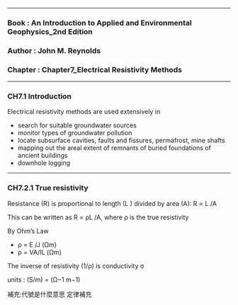 ----------------------------------------------------------------------------

### Book : An Introduction to Applied and Environmental Geophysics_2nd Edition

### Author : John M. Reynolds

### Chapter : Chapter7_Electrical Resistivity Methods

----------------------------------------------------------------------------

### CH7.1 Introduction

Electrical resistivity methods are used extensively in 
- search for suitable groundwater sources
- monitor types of groundwater pollution
- locate subsurface cavities, faults and fissures, permafrost, mine shafts
- mapping out the areal extent of remnants of buried foundations of ancient buildings
- downhole logging


----------------------------------------------------------------------------

### CH7.2.1 True resistivity

Resistance (R) is proportional to length (L ) divided by area (A): R ∝ L /A

This can be written as R = ρL /A, where ρ is the true resistivity

By Ohm’s Law

- ρ = E /J (Ωm)
- ρ = VA/IL (Ωm)

The inverse of resistivity (1/ρ) is conductivity σ 

 units : (S/m) =  (Ω−1 m−1)
 
 補充:代號是什麼意思 定律補充
 
